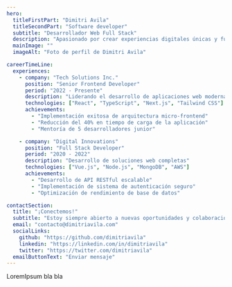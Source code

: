 ```yaml
---
hero:
  titleFirstPart: "Dimitri Avila"
  titleSecondPart: "Software developer"
  subtitle: "Desarrollador Web Full Stack"
  description: "Apasionado por crear experiencias digitales únicas y funcionales. Especializado en desarrollo frontend y backend con las últimas tecnologías."
  mainImage: ""
  imageAlt: "Foto de perfil de Dimitri Avila"

careerTimeLine:
  experiences:
    - company: "Tech Solutions Inc."
      position: "Senior Frontend Developer"
      period: "2022 - Presente"
      description: "Liderando el desarrollo de aplicaciones web modernas"
      technologies: ["React", "TypeScript", "Next.js", "Tailwind CSS"]
      achievements:
        - "Implementación exitosa de arquitectura micro-frontend"
        - "Reducción del 40% en tiempo de carga de la aplicación"
        - "Mentoría de 5 desarrolladores junior"

    - company: "Digital Innovations"
      position: "Full Stack Developer"
      period: "2020 - 2022"
      description: "Desarrollo de soluciones web completas"
      technologies: ["Vue.js", "Node.js", "MongoDB", "AWS"]
      achievements:
        - "Desarrollo de API RESTful escalable"
        - "Implementación de sistema de autenticación seguro"
        - "Optimización de rendimiento de base de datos"

contactSection:
  title: "¡Conectemos!"
  subtitle: "Estoy siempre abierto a nuevas oportunidades y colaboraciones"
  email: "contacto@dimitriavila.com"
  socialLinks:
    github: "https://github.com/dimitriavila"
    linkedin: "https://linkedin.com/in/dimitriavila"
    twitter: "https://twitter.com/dimitriavila"
  emailButtonText: "Enviar mensaje"
---
```


LoremIpsum bla bla